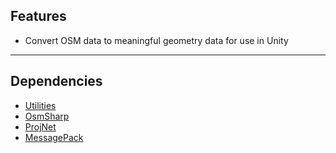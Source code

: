 ## Features
- Convert OSM data to meaningful geometry data for use in Unity

----

## Dependencies
- [Utilities](https://github.com/Besjan/Utilities)
- [OsmSharp](https://github.com/OsmSharp/core)
- [ProjNet](https://github.com/NetTopologySuite/ProjNet4GeoAPI)
- [MessagePack](https://github.com/neuecc/MessagePack-CSharp)
